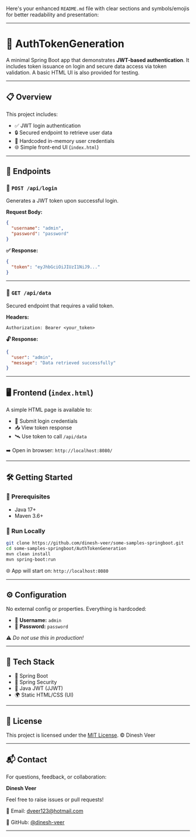Here's your enhanced `README.md` file with clear sections and symbols/emojis for better readability and presentation:

---

# 🔐 AuthTokenGeneration

A minimal Spring Boot app that demonstrates **JWT-based authentication**. It includes token issuance on login and secure data access via token validation. A basic HTML UI is also provided for testing.

---

## 📋 Overview

This project includes:

* ✅ JWT login authentication
* 🔒 Secured endpoint to retrieve user data
* 👤 Hardcoded in-memory user credentials
* 🌐 Simple front-end UI (`index.html`)

---

## 🚀 Endpoints

### 🔑 `POST /api/login`

Generates a JWT token upon successful login.

**Request Body:**

```json
{
  "username": "admin",
  "password": "password"
}
```

**✅ Response:**

```json
{
  "token": "eyJhbGciOiJIUzI1NiJ9..."
}
```

---

### 📡 `GET /api/data`

Secured endpoint that requires a valid token.

**Headers:**

```
Authorization: Bearer <your_token>
```

**🔓 Response:**

```json
{
  "user": "admin",
  "message": "Data retrieved successfully"
}
```

---

## 🖥️ Frontend (`index.html`)

A simple HTML page is available to:

* 🔐 Submit login credentials
* 📥 View token response
* 🛰️ Use token to call `/api/data`

➡️ Open in browser: `http://localhost:8080/`

---

## 🛠️ Getting Started

### 📌 Prerequisites

* Java 17+
* Maven 3.6+

### 🧪 Run Locally

```bash
git clone https://github.com/dinesh-veer/some-samples-springboot.git
cd some-samples-springboot/AuthTokenGeneration
mvn clean install
mvn spring-boot:run
```

🌐 App will start on: `http://localhost:8080`

---

## ⚙️ Configuration

No external config or properties. Everything is hardcoded:

* 👤 **Username:** `admin`
* 🔑 **Password:** `password`

⚠️ *Do not use this in production!*

---

## 🧰 Tech Stack

* 🧩 Spring Boot
* 🔐 Spring Security
* 🔑 Java JWT (JJWT)
* 🌍 Static HTML/CSS (UI)

---

## 📄 License

This project is licensed under the [MIT License](../LICENSE).
© Dinesh Veer

---

## 📬 Contact

For questions, feedback, or collaboration:

**Dinesh Veer**

Feel free to raise issues or pull requests!

📧 Email: [dveer123@hotmail.com](mailto:dveer123@hotmail.com)

🔗 GitHub: [@dinesh-veer](https://github.com/dinesh-veer)

---